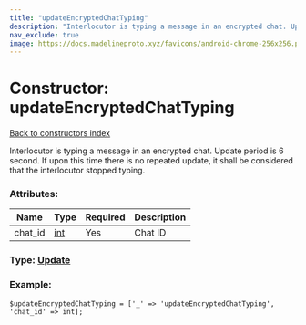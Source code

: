```yaml
---
title: "updateEncryptedChatTyping"
description: "Interlocutor is typing a message in an encrypted chat. Update period is 6 second. If upon this time there is no repeated update, it shall be considered that the interlocutor stopped typing."
nav_exclude: true
image: https://docs.madelineproto.xyz/favicons/android-chrome-256x256.png
---
```

# Constructor: updateEncryptedChatTyping  
[Back to constructors index](/API_docs/constructors/index.html)



Interlocutor is typing a message in an encrypted chat. Update period is 6 second. If upon this time there is no repeated update, it shall be considered that the interlocutor stopped typing.

### Attributes:

| Name     |    Type       | Required | Description |
|----------|---------------|----------|-------------|
|chat\_id|[int](/API_docs/types/int.html) | Yes|Chat ID|



### Type: [Update](/API_docs/types/Update.html)


### Example:

```
$updateEncryptedChatTyping = ['_' => 'updateEncryptedChatTyping', 'chat_id' => int];
```  
